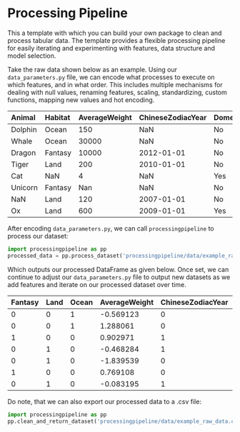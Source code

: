 # Processing Pipeline

This a template with which you can build your own package to clean and process tabular data. The template provides a flexible processing pipeline for easily iterating and experimenting with features, data structure and model selection.

Take the raw data shown below as an example. Using our `data_parameters.py` file, we can encode what processes to execute on which features, and in what order. This includes multiple mechanisms for dealing with null values, renaming features, scaling, standardizing, custom functions, mapping new values and hot encoding.


| Animal | Habitat | AverageWeight  | ChineseZodiacYear | Domesticated | MaxLifespan |
| :---- |:------| :-----| :-------- |:-----|:-----|
| Dolphin | Ocean | 150 | NaN   | No | 45 |
| Whale     | Ocean     | 30000 | NaN     | No | 200  |  
| Dragon | Fantasy    | 10000 | 2012-01-01  | No      | 4500 |
| Tiger| Land | 200 | 2010-01-01  | No | 18 |
| Cat | NaN  |   4 | NaN  |    Yes |  16 |
| Unicorn | Fantasy   |  Nan | NaN | No  | 2000 |
| NaN | Land  |   120 | 2007-01-01     | No  | 60 |
| Ox| Land   |    600 | 2009-01-01 | Yes | 15 |


After encoding `data_parameters.py`, we can call `processingpipeline` to process our dataset:


``` python
import processingpipeline as pp
processed_data = pp.process_dataset('processingpipeline/data/example_raw_data.csv')
```

Which outputs our processed DataFrame as given below. Once set, we can continue to adjust our `data_parameters.py` file to output new datasets as we add features and iterate on our processed dataset over time. 

| Fantasy | Land | Ocean | AverageWeight | ChineseZodiacYear | Domesticated | MaxLifespan |
| :---- |:------| :-----| :-------- |:-----|:-----|:-----|
|    0  |   0  |    1  |    -0.569123     |     0     |        0   |      45.0 |
|    0  |   0  |    1   |    1.288061     |     0     |        0   |     200.0  |
|    1   |  0   |   0   |    0.902971   |      1       |      0     |  4500.0 |
|    0  |   1    |  0   |   -0.468284    |      1       |      0     |    18.0 |
|    0   |  1   |   0   |   -1.839539    |       0       |      1     |    16.0 |
|    1  |   0   |   0   |    0.769108     |       0       |      0     |  2000.0 |
|    0   |  1   |   0  |    -0.083195     |       1        |     1      |   15.0 |

Do note, that we can also export our processed data to a .csv file:

``` python
import processingpipeline as pp
pp.clean_and_return_dataset('processingpipeline/data/example_raw_data.csv','processed_data.csv') 
```
